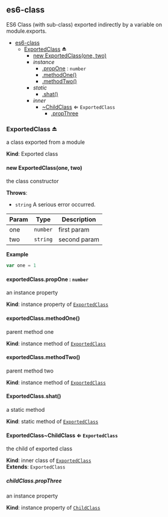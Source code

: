 <a name="module_es6-class"></a>

## es6-class
ES6 Class (with sub-class) exported indirectly by a variable on module.exports.


* [es6-class](#module_es6-class)
    * [ExportedClass](#exp_module_es6-class--ExportedClass) ⏏
        * [new ExportedClass(one, two)](#new_module_es6-class--ExportedClass_new)
        * _instance_
            * [.propOne](#module_es6-class--ExportedClass.ExportedClass+propOne) : <code>number</code>
            * [.methodOne()](#module_es6-class--ExportedClass+methodOne)
            * [.methodTwo()](#module_es6-class--ExportedClass+methodTwo)
        * _static_
            * [.shat()](#module_es6-class--ExportedClass.shat)
        * _inner_
            * [~ChildClass](#module_es6-class--ExportedClass..ChildClass) ⇐ <code>ExportedClass</code>
                * [.propThree](#module_es6-class--ExportedClass..ChildClass.ChildClass+propThree)

<a name="exp_module_es6-class--ExportedClass"></a>

### ExportedClass ⏏
a class exported from a module

**Kind**: Exported class  
<a name="new_module_es6-class--ExportedClass_new"></a>

#### new ExportedClass(one, two)
the class constructor

**Throws**:

- <code>string</code> A serious error occurred.


| Param | Type | Description |
| --- | --- | --- |
| one | <code>number</code> | first param |
| two | <code>string</code> | second param |

**Example**  
```js
var one = 1
```
<a name="module_es6-class--ExportedClass.ExportedClass+propOne"></a>

#### exportedClass.propOne : <code>number</code>
an instance property

**Kind**: instance property of <code>[ExportedClass](#exp_module_es6-class--ExportedClass)</code>  
<a name="module_es6-class--ExportedClass+methodOne"></a>

#### exportedClass.methodOne()
parent method one

**Kind**: instance method of <code>[ExportedClass](#exp_module_es6-class--ExportedClass)</code>  
<a name="module_es6-class--ExportedClass+methodTwo"></a>

#### exportedClass.methodTwo()
parent method two

**Kind**: instance method of <code>[ExportedClass](#exp_module_es6-class--ExportedClass)</code>  
<a name="module_es6-class--ExportedClass.shat"></a>

#### ExportedClass.shat()
a static method

**Kind**: static method of <code>[ExportedClass](#exp_module_es6-class--ExportedClass)</code>  
<a name="module_es6-class--ExportedClass..ChildClass"></a>

#### ExportedClass~ChildClass ⇐ <code>ExportedClass</code>
the child of exported class

**Kind**: inner class of <code>[ExportedClass](#exp_module_es6-class--ExportedClass)</code>  
**Extends**: <code>ExportedClass</code>  
<a name="module_es6-class--ExportedClass..ChildClass.ChildClass+propThree"></a>

##### childClass.propThree
an instance property

**Kind**: instance property of <code>[ChildClass](#module_es6-class--ExportedClass..ChildClass)</code>  
